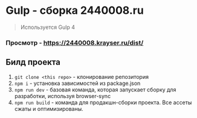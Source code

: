# Gulp - сборка 2440008.ru
> Используется Gulp 4

### Просмотр - https://2440008.krayser.ru/dist/

## Билд проекта

1. `git clone <this repo>` - клонирование репозитория
2. `npm i` - установка зависимостей из package.json
3. `npm run dev` - базовая команда, которая запускает сборку для разработки, используя browser-sync
4. `npm run build` - команда для продакшн-сборки проекта. Все ассеты сжаты и оптимизированы.